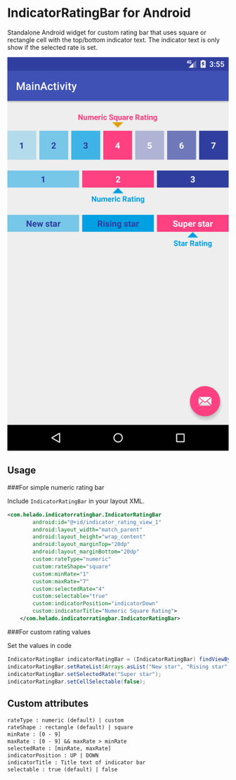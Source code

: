 IndicatorRatingBar for Android
==========================

Standalone Android widget for custom rating bar that uses square or rectangle cell with the top/bottom indicator text. The indicator text is only show if the selected rate is set.

![Screenshot](example.png)

Usage
-----

###For simple numeric rating bar

Include `IndicatorRatingBar` in your layout XML.

```xml
<com.helado.indicatorratingbar.IndicatorRatingBar
        android:id="@+id/indicator_rating_view_1"
        android:layout_width="match_parent"
        android:layout_height="wrap_content"
        android:layout_marginTop="20dp"
        android:layout_marginBottom="20dp"
        custom:rateType="numeric"
        custom:rateShape="square"
        custom:minRate="1"
        custom:maxRate="7"
        custom:selectedRate="4"
        custom:selectable="true"
        custom:indicatorPosition="indicatorDown"
        custom:indicatorTitle="Numeric Square Rating">
    </com.helado.indicatorratingbar.IndicatorRatingBar>
```

###For custom rating values

Set the values in code

```java
IndicatorRatingBar indicatorRatingBar = (IndicatorRatingBar) findViewById(R.id.indicator_rating_view_3);
indicatorRatingBar.setRateList(Arrays.asList("New star", "Rising star", "Super star"));
indicatorRatingBar.setSelectedRate("Super star");
indicatorRatingBar.setCellSelectable(false);
```

Custom attributes
-----

```
rateType : numeric (default) | custom
rateShape : rectangle (default) | square
minRate : [0 - 9]
maxRate : [0 - 9] && maxRate > minRate
selectedRate : [minRate, maxRate]
indicatorPosition : UP | DOWN
indicatorTitle : Title text of indicator bar
selectable : true (default) | false
```

